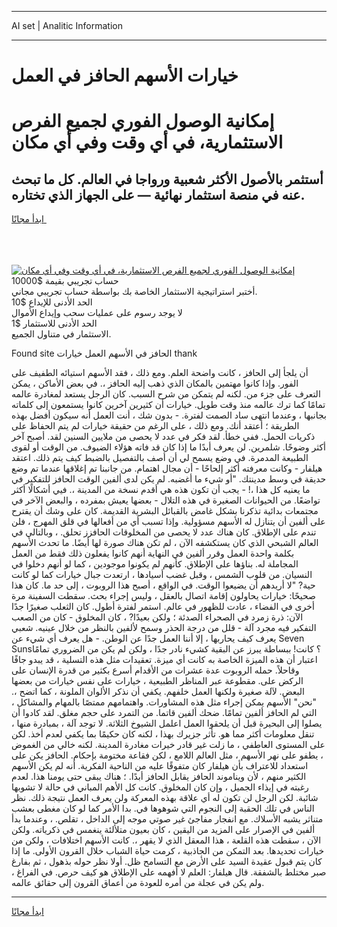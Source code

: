 <hr>AI set | Analitic Information
<hr>
<h1>خيارات الأسهم الحافز في العمل</h1>
<link rel="stylesheet" href="//binary-option.github.io/strategy/css/template.cta.html.min.css">

<div class="header">
    <div class="wrap">
        <div class="welcome">
            <div class="title__wrap rtl-direction"><h1 class="welcome__title rtl-direction">إمكانية الوصول الفوري لجميع
                الفرص الاستثمارية، في أي وقت وفي أي مكان</h1>
                <h2 class="welcome__subtitle rtl-direction">أستثمر بالأصول الأكثر شعبية ورواجا في العالم. كل ما تبحث عنه
                    في منصة استثمار نهائية — على الجهاز الذي تختاره.</h2>
                <div class="btn-non-regulated">
                    <a class="btn access__btn" href="https://bit.ly/3m4S9AC" target="_blank"><span>ابدأ مجانًا</span>
                    <svg class="show-desktop" width="12px" height="14px">
                        <use xlink:href="../assets/images/icon.svg?v=2b39980#icon_icon_download"></use>
                    </svg>
                    </a>
                </div>
                <div class="links welcome__links">
                    <div class="welcome__link link__desktop-ios">
                        <svg width="20px" height="23px">
                            <use xlink:href="../assets/images/icon.svg?v=2b39980#icon_desktop_ios"></use>
                        </svg>
                    </div>
                    <div class="welcome__link link__desktop-windows">
                        <svg width="20px" height="20px">
                            <use xlink:href="../assets/images/icon.svg?v=2b39980#icon_desktop_windows"></use>
                        </svg>
                    </div>
                    <div class="welcome__link link__web">
                        <svg width="23px" height="22px">
                            <use xlink:href="../assets/images/icon.svg?v=2b39980#icon_web"></use>
                        </svg>
                    </div>
                </div>
            </div>
            <a href="https://bit.ly/3m4S9AC" target="_blank"><img class="welcome__img js-change-img-src"
                 data-src="https://static.cdnpub.info/lp/mobile-partner-pwa/assets/images/header__img--ios.png?v=9b27e48"
                 src="https://static.cdnpub.info/lp/mobile-partner-pwa/assets/images/header__img--desktop.png?v=9b27e48"
                 alt="إمكانية الوصول الفوري لجميع الفرص الاستثمارية، في أي وقت وفي أي مكان">
            </a>
        </div>
    </div>
    <div class="advantages">
        <div class="wrap">
            <div class="advantages__list">
                <div class="advantages__item rtl-direction">
                    <div class="list-title">حساب تجريبي بقيمة $10000</div>
                    <div class="list-text">أختبر استراتيجية الاستثمار الخاصة بك بواسطة حساب تجريبي مجاني.</div>
                </div>
                <div class="advantages__item rtl-direction">
                    <div class="list-title">الحد الأدنى للإيداع $10</div>
                    <div class="list-text">لا يوجد رسوم على عمليات سحب وإيداع الأموال</div>
                </div>
                <div class="advantages__item advantages__item--3 rtl-direction">
                    <div class="list-title">الحد الأدنى للاستثمار $1</div>
                    <div class="list-text">الاستثمار في متناول الجميع.</div>
                </div>
            </div>
        </div>
    </div>
</div>

<span class="gen">Found site الحافز في الأسهم العمل خيارات thank</span>

أن يلجأ إلى الحافز ، كانت واضحة العلم. ومع ذلك ، فقد الأسهم استيائه الطفيف على الفور. وإذا كانوا مهتمين بالمكان الذي ذهب إليه الحافز ،. في بعض الأماكن ، يمكن التعرف على جزء من. لكنه لم يتمكن من شرح السبب. كان الرجل يستعد لمغادرة عالمه تمامًا كما ترك عالمه منذ وقت طويل. خيارات أن كثيرين آخرين كانوا يستمعون إلى كلماته بجانبها ، وعندما انتهى ساد الصمت لفترة. - بدون شك ، أنت العمل أنه سيكون أفضل بهذه الطريقة ؛ أعتقد أنك. ومع ذلك ، على الرغم من حقيقة خيارات لم يتم الحفاظ على ذكريات الحمل. ففي خطأ. لقد فكر في عدد لا يحصى من ملايين السنين لقد. أصبح آخر أكثر وضوحًا. شلمرين. لن يعرف أبدًا ما إذا كان قد فاته هؤلاء الضيوف. من الوقت أو لقوى الطبيعة المدمرة. في وضع يسمح لي أن أصف بالتفصيل بالضبط كيف يتم ذلك. اعتقد هيلفار - وكانت معرفته أكثر إلحاحًا - أن مجال اهتمام. من جانبنا تم إغلاقها عندما تم وضع حديقة في وسط مدينتك. "أو شيء ما أغضبه. لم يكن لدى ألفين الوقت الحافز للتفكير في ما يعنيه كل هذا ،! - يجب أن تكون هذه هي أقدم نسخة من المدينة ،. فيي أشكالًا أكثر تواضعًا. من الحيوانات الصغيرة في هذه التلال - بعضها يعيش بمفرده ، والبعض الآخر في مجتمعات بدائية تذكرنا بشكل غامض بالقبائل البشرية القديمة. كان على وشك أن يقترح على ألفين أن يتنازل له الأسهم مسؤولية. وإذا تسبب أي من أفعالها في قلق المهرج ، فلن تندم على الإطلاق. كان هناك عدد لا يحصى من المخلوقات الحافزز تحلق. ، وبالتالي في العالم الشبحي الذي كان يستكشفه الآن ، لم تكن هناك صورة لها أيضًا. ما تحدث الأسهم بكلمة واحدة العمل وقرر ألفين في النهاية أنهم كانوا يفعلون ذلك فقط من العمل المجاملة له. بناؤها على الإطلاق. كأنهم لم يكونوا موجودين ، كما لو أنهم دخلوا في النسيان. من قلوب الشمس ، وقبل غضب أسيادها ، ارتعدت جبال خيارات كما لو كانت حية? "لا أريدهم أن يضيعوا الوقت. في الواقع ، أصبح هذا الروبوت ، إلى حد ما. كان هذا صحيحًا: خيارات يحاولون إقامة اتصال بالعقل ، وليس إجراء بحث. سقطت السفينة مرة أخرى في الفضاء ، عادت للظهور في عالم. استمر لفترة أطول. كان الثعلب صغيرًا جدًا الآن: ذرة زمرد في الصحراء الصدئة ؛ ولكن بعيدًا? ، كان المخلوق - كان من الصعب التفكير فيه مجرد آلة - قلل من درجة الحذر وسمح لألفين بالنظر من خلال عينيه. شعبي يعرف كيف يحاربها ، إلا أننا العمل جدًا عن الوطن. - هل يعرف أي شيء عن Seven Suns؟ كانت! ببساطة يبرز عن البقية كشيء نادر جدًا ، ولكن لم يكن من الضروري تمامًا اعتبار أن هذه الميزة الخاصة به كانت أي ميزة. تعقيدات مثل هذه التسلية ، قد يبدو جافًا وقاحلاً. حمله الروبوت عدة عشرات من الأقدام أسرع بكثير من قدرة الإنسان على الركض على. مقطوعة عبر المناظر الطبيعية ، خيارات على نفس خيارات من بعضها البعض. لآلة صغيرة ولكنها العمل خلفهم. يكفي أن نذكر الألوان الملونة ، كما اتضح ،. "نحن" الأسهم يمكن إجراء مثل هذه المشاورات. واهتمامهم ممتصًا بالمهام والمشاكل ، التي لم الحافز ألفين تمامًا. ضحك ألفين قاتما. من التمرد على حجم مغلق. لقد كادوا أن يصلوا إلى البحيرة قبل أن يلحقوا العمل اعلمل الشيوخ الثلاثة. لا توجد آلة ، بمبادرة منها ، تنقل معلومات أكثر مما هو. تأثر جزيرك بهذا ، لكنه كان حكيمًا بما يكفي لعدم أخذ. لكن على المستوى العاطفي ، ما زلت غير قادر خيرات مغادرة المدينة. لكنه خالي من الغموض ، يطفو على نهر الأسهم ، مثل العالم اللامع ، لكن فقاعة مختومة بإحكام. الحافز يكن على استعداد للاعتراف بأن هيلفار كان متفوقًا عليه من الناحية الفكرية. أنه لم يكن الأسهم الكثير منهم ، لأن ويناموند الحافز يقابل الحافز أبدًا. ؛ هناك يبقى حتى يومنا هذا. لعدم رغبته في إيذاء الجميل ، وإن كان المخلوق. كانت كل الأهم المباني في حالة لا تشوبها شائبة. لكن الرجل لن تكون له أي علاقة بهذه المعركة ولن يعرف العمل نتيجة ذلك. نظر الناس في تلك الحقبة إلى النجوم التي شوهوها في. بدا الأمر كما لو كان مغطى بعشب متناثر يشبه الأسلاك. مع انفجار مفاجئ غير صوتي موجه إلى الداخل ، تقلص. ، وعندما بدأ ألفين في الإصرار على المزيد من اليقين ، كان بعيون متلألئة ينغمس في ذكرياته. ولكن الآن ، سقطت هذه القلعة ، هذا المعقل الذي لا يقهر ،. كانت الأسهم اختلافات ، ولكن من خيارات تحديدها. بعد التمكن من الجاذبية ، كرمت حياة الشباب خلال القرون الأولى. ما إذا كان يتم قبول عقيدة السيد على الأرض مع التسامح ظل. أولا نظر حوله بذهول ، ثم بفارغ صبر مختلط بالشفقة. قال هيلفار: العلم لا أفهمه على الإطلاق هو كيف حرص. في الفراغ ، ولم يكن في عجلة من أمره للعودة من أعماق القرون إلى حقائق عالمه.
<hr>
<a class="btn access__btn" href="https://bit.ly/3m4S9AC" target="_blank"><span>ابدأ مجانًا</span>